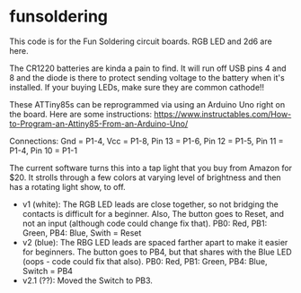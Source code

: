 # funsoldering
This code is for the Fun Soldering circuit boards. RGB LED and 2d6 are here.

The CR1220 batteries are kinda a pain to find. It will run off USB pins 4 and 8 and the diode is there to protect sending voltage to the battery when it's installed. If your buying LEDs, make sure they are common cathode!!

These ATTiny85s can be reprogrammed via using an Arduino Uno right on the board. Here are some instructions: 
https://www.instructables.com/How-to-Program-an-Attiny85-From-an-Arduino-Uno/

Connections: Gnd = P1-4, Vcc = P1-8, Pin 13 = P1-6, Pin 12 = P1-5, Pin 11 = P1-4, Pin 10 = P1-1

The current software turns this into a tap light that you buy from Amazon for $20. It strolls through a few colors at varying level of brightness and then has a rotating light show, to off.

- v1 (white): The RGB LED leads are close together, so not bridging the contacts is difficult for a beginner. Also, The button goes to Reset, and not an input (although code could change fix that). PB0: Red, PB1: Green, PB4: Blue, Swith = Reset
- v2 (blue): The RBG LED leads are spaced farther apart to make it easier for beginners. The button goes to PB4, but that shares with the Blue LED (oops - code could fix that also). PB0: Red, PB1: Green, PB4: Blue, Switch = PB4
- v2.1 (??): Moved the Switch to PB3. 
